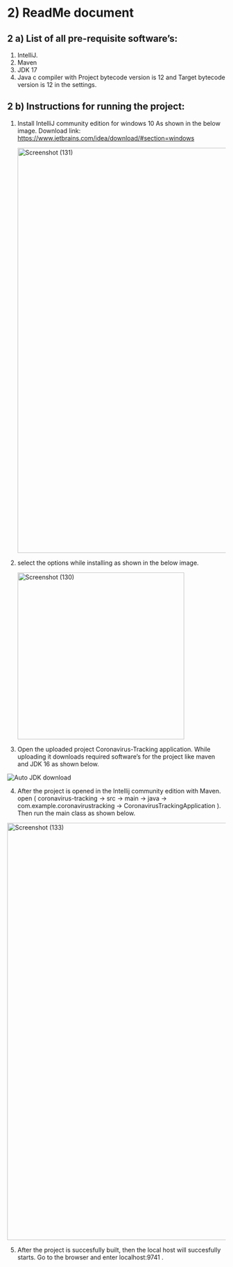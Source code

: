 
# 2) ReadMe document

## 2 a) List of all pre-requisite software’s:

1. IntelliJ.
2. Maven
3. JDK 17
4. Java c compiler with Project bytecode version is 12 and Target bytecode version is 12 in the settings.

## 2 b) Instructions for running the project:

1. Install IntelliJ community edition for windows 10 As shown in the below image. Download link: https://www.jetbrains.com/idea/download/#section=windows
    
   <img width="932" alt="Screenshot (131)" src="https://user-images.githubusercontent.com/77635770/145143723-7e3494f2-62db-4293-9abc-72d1f2534c60.png">
   
2. select the options while installing as shown in the below image.

    <img width="384" alt="Screenshot (130)" src="https://user-images.githubusercontent.com/77635770/145143960-33001776-ba5b-4db7-b170-1591d8a4ebb0.png">
    
3. Open the uploaded project Coronavirus-Tracking application. While uploading it downloads required software’s for the project like maven and JDK 16 as shown below.

![Auto JDK download](https://user-images.githubusercontent.com/77635770/145144512-9bf6c400-c7ee-4fb7-a912-f8f2f25761b3.jpeg)

4. After the project is opened in the Intellij community edition with Maven. open ( coronavirus-tracking -> src -> main -> java -> com.example.coronavirustracking -> CoronavirusTrackingApplication ). Then run the main class as shown below.

 <img width="960" alt="Screenshot (133)" src="https://user-images.githubusercontent.com/77635770/145145774-713d97da-d167-4e8d-affe-b1ea7daa65a9.png">
 
5. After the project is succesfully built, then the local host will succesfully starts. Go to the browser and enter localhost:9741 . 







